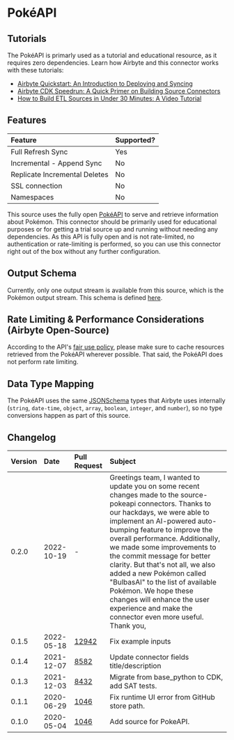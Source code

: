 # PokéAPI

## Tutorials

The PokéAPI is primarly used as a tutorial and educational resource, as it requires zero dependencies. Learn how Airbyte and this connector works with these tutorials:

- [Airbyte Quickstart: An Introduction to Deploying and Syncing](../../quickstart/deploy-airbyte.md)
- [Airbyte CDK Speedrun: A Quick Primer on Building Source Connectors](../../connector-development/tutorials/cdk-speedrun.md)
- [How to Build ETL Sources in Under 30 Minutes: A Video Tutorial](https://www.youtube.com/watch?v=kJ3hLoNfz_E&t=13s&ab_channel=Airbyte)

## Features

| Feature                       | Supported? |
| :---------------------------- | :--------- |
| Full Refresh Sync             | Yes        |
| Incremental - Append Sync     | No         |
| Replicate Incremental Deletes | No         |
| SSL connection                | No         |
| Namespaces                    | No         |

This source uses the fully open [PokéAPI](https://pokeapi.co/docs/v2#info) to serve and retrieve information about Pokémon. This connector should be primarily used for educational purposes or for getting a trial source up and running without needing any dependencies. As this API is fully open and is not rate-limited, no authentication or rate-limiting is performed, so you can use this connector right out of the box without any further configuration.

## Output Schema

Currently, only one output stream is available from this source, which is the Pokémon output stream. This schema is defined [here](https://github.com/airbytehq/airbyte/tree/master/airbyte-integrations/connectors/source-pokeapi/source_pokeapi/schemas/pokemon.json).

## Rate Limiting & Performance Considerations \(Airbyte Open-Source\)

According to the API's [fair use policy](https://pokeapi.co/docs/v2#fairuse), please make sure to cache resources retrieved from the PokéAPI wherever possible. That said, the PokéAPI does not perform rate limiting.

## Data Type Mapping

The PokéAPI uses the same [JSONSchema](https://json-schema.org/understanding-json-schema/reference/index.html) types that Airbyte uses internally \(`string`, `date-time`, `object`, `array`, `boolean`, `integer`, and `number`\), so no type conversions happen as part of this source.

## Changelog

| Version | Date       | Pull Request                                             | Subject                                         |
| :------ | :--------- | :------------------------------------------------------- | :---------------------------------------------- |
| 0.2.0   | 2022-10-19 | -                                                        | Greetings team, I wanted to update you on some recent changes made to the source-pokeapi connectors. Thanks to our hackdays, we were able to implement an AI-powered auto-bumping feature to improve the overall performance. Additionally, we made some improvements to the commit message for better clarity. But that's not all, we also added a new Pokémon called "BulbasAI" to the list of available Pokémon. We hope these changes will enhance the user experience and make the connector even more useful. Thank you, |
| 0.1.5   | 2022-05-18 | [12942](https://github.com/airbytehq/airbyte/pull/12942) | Fix example inputs                              |
| 0.1.4   | 2021-12-07 | [8582](https://github.com/airbytehq/airbyte/pull/8582)   | Update connector fields title/description       |
| 0.1.3   | 2021-12-03 | [8432](https://github.com/airbytehq/airbyte/pull/8432)   | Migrate from base_python to CDK, add SAT tests. |
| 0.1.1   | 2020-06-29 | [1046](https://github.com/airbytehq/airbyte/pull/4410)   | Fix runtime UI error from GitHub store path.    |
| 0.1.0   | 2020-05-04 | [1046](https://github.com/airbytehq/airbyte/pull/3149)   | Add source for PokeAPI.                         |